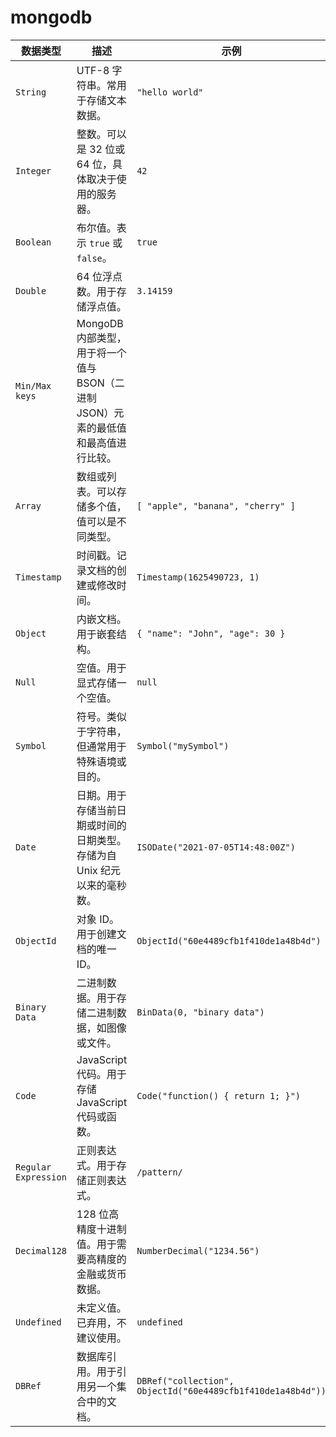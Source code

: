 # mongodb

| **数据类型**         | **描述**                                                                           | **示例**                                                    |
| -------------------- | ---------------------------------------------------------------------------------- | ----------------------------------------------------------- |
| `String`             | UTF-8 字符串。常用于存储文本数据。                                                 | `"hello world"`                                             |
| `Integer`            | 整数。可以是 32 位或 64 位，具体取决于使用的服务器。                               | `42`                                                        |
| `Boolean`            | 布尔值。表示 `true` 或 `false`。                                                   | `true`                                                      |
| `Double`             | 64 位浮点数。用于存储浮点值。                                                      | `3.14159`                                                   |
| `Min/Max keys`       | MongoDB 内部类型，用于将一个值与 BSON（二进制 JSON）元素的最低值和最高值进行比较。 |                                                             |
| `Array`              | 数组或列表。可以存储多个值，值可以是不同类型。                                     | `[ "apple", "banana", "cherry" ]`                           |
| `Timestamp`          | 时间戳。记录文档的创建或修改时间。                                                 | `Timestamp(1625490723, 1)`                                  |
| `Object`             | 内嵌文档。用于嵌套结构。                                                           | `{ "name": "John", "age": 30 }`                             |
| `Null`               | 空值。用于显式存储一个空值。                                                       | `null`                                                      |
| `Symbol`             | 符号。类似于字符串，但通常用于特殊语境或目的。                                     | `Symbol("mySymbol")`                                        |
| `Date`               | 日期。用于存储当前日期或时间的日期类型。存储为自 Unix 纪元以来的毫秒数。           | `ISODate("2021-07-05T14:48:00Z")`                           |
| `ObjectId`           | 对象 ID。用于创建文档的唯一 ID。                                                   | `ObjectId("60e4489cfb1f410de1a48b4d")`                      |
| `Binary Data`        | 二进制数据。用于存储二进制数据，如图像或文件。                                     | `BinData(0, "binary data")`                                 |
| `Code`               | JavaScript 代码。用于存储 JavaScript 代码或函数。                                  | `Code("function() { return 1; }")`                          |
| `Regular Expression` | 正则表达式。用于存储正则表达式。                                                   | `/pattern/`                                                 |
| `Decimal128`         | 128 位高精度十进制值。用于需要高精度的金融或货币数据。                             | `NumberDecimal("1234.56")`                                  |
| `Undefined`          | 未定义值。已弃用，不建议使用。                                                     | `undefined`                                                 |
| `DBRef`              | 数据库引用。用于引用另一个集合中的文档。                                           | `DBRef("collection", ObjectId("60e4489cfb1f410de1a48b4d"))` |
